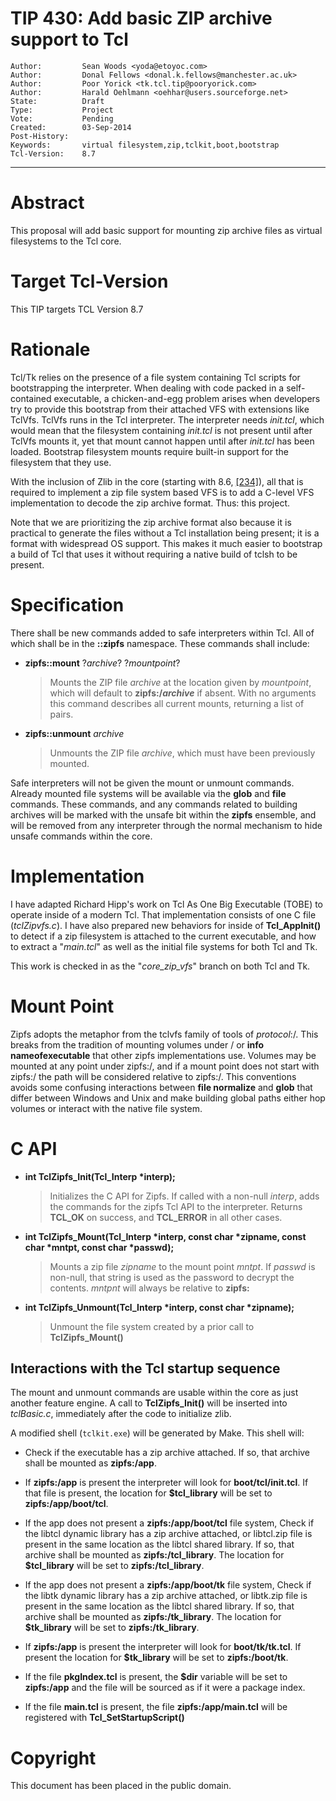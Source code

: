 # TIP 430: Add basic ZIP archive support to Tcl
	Author:         Sean Woods <yoda@etoyoc.com>
	Author:         Donal Fellows <donal.k.fellows@manchester.ac.uk>
	Author:         Poor Yorick <tk.tcl.tip@pooryorick.com>
	Author:         Harald Oehlmann <oehhar@users.sourceforge.net>
	State:          Draft
	Type:           Project
	Vote:           Pending
	Created:        03-Sep-2014
	Post-History:
	Keywords:       virtual filesystem,zip,tclkit,boot,bootstrap
	Tcl-Version:    8.7
-----

# Abstract

This proposal will add basic support for mounting zip archive files as virtual
filesystems to the Tcl core.

# Target Tcl-Version

This TIP targets TCL Version 8.7

# Rationale

Tcl/Tk relies on the presence of a file system containing Tcl scripts for
bootstrapping the interpreter.  When dealing with code packed in a
self-contained executable, a chicken-and-egg problem arises when developers
try to provide this bootstrap from their attached VFS with extensions like
TclVfs.  TclVfs runs in the Tcl interpreter.  The interpreter needs
_init.tcl_, which would mean that the filesystem containing _init.tcl_ is
not present until after TclVfs mounts it, yet that mount cannot happen until
after _init.tcl_ has been loaded. Bootstrap filesystem mounts require
built-in support for the filesystem that they use.

With the inclusion of Zlib in the core \(starting with 8.6, [[234]](234.md)\), all that is
required to implement a zip file system based VFS is to add a C-level VFS
implementation to decode the zip archive format. Thus: this project.

Note that we are prioritizing the zip archive format also because it is
practical to generate the files without a Tcl installation being present; it
is a format with widespread OS support. This makes it much easier to bootstrap
a build of Tcl that uses it without requiring a native build of tclsh to be
present.

# Specification

There shall be new commands added to safe interpreters within Tcl. All of which
shall be in the **::zipfs** namespace. These commands shall include:

 * **zipfs::mount** ?_archive_? ?_mountpoint_?

     > Mounts the ZIP file _archive_ at the location given by _mountpoint_,
     > which will default to **zipfs:/_archive_** if absent. With no arguments
     > this command describes all current mounts, returning a list of pairs.

 * **zipfs::unmount** _archive_

	 > Unmounts the ZIP file _archive_, which must have been previously mounted.

Safe interpreters will not be given the mount or unmount commands.
Already mounted file systems will be available via the **glob** and **file**
commands. These commands, and any commands related to building
archives will be marked with the unsafe bit within the **zipfs** ensemble,
and will be removed from any interpreter through the normal mechanism
to hide unsafe commands within the core.

# Implementation

I have adapted Richard Hipp's work on Tcl As One Big Executable \(TOBE\) to
operate inside of a modern Tcl. That implementation consists of one C file
\(_tclZipvfs.c_\).  I have also prepared new behaviors for inside of
**Tcl\_AppInit\(\)** to detect if a zip filesystem is attached to the current
executable, and how to extract a "_main.tcl_" as well as the initial file
systems for both Tcl and Tk.

This work is checked in as the "_core\_zip\_vfs_" branch on both Tcl and Tk.

# Mount Point

Zipfs adopts the metaphor from the tclvfs family of tools of _protocol_:/.
This breaks from the tradition of mounting volumes under / or **info nameofexecutable**
that other zipfs implementations use. Volumes may be mounted at any point under
zipfs:/, and if a mount point does not start with zipfs:/ the path will be
considered relative to zipfs:/. This conventions avoids some confusing interactions
between **file normalize** and **glob** that differ between Windows and Unix and
make building global paths either hop volumes or interact with the native file system.


# C API

* **int TclZipfs_Init\(Tcl\_Interp \*interp\);**

    > Initializes the C API for Zipfs. If called with a non-null _interp_, adds
    > the commands for the zipfs Tcl API to the interpreter. Returns
    > **TCL\_OK** on success, and **TCL\_ERROR** in  all other cases.

* **int TclZipfs_Mount\(Tcl\_Interp \*interp, const char \*zipname, const char \*mntpt, const char \*passwd\);**

    > Mounts a zip file _zipname_ to the mount point _mntpt_. If _passwd_ is
    > non-null, that string is used as the password to decrypt the contents.
    > _mntpnt_ will always be relative to **zipfs:**

* **int TclZipfs_Unmount\(Tcl\_Interp \*interp, const char \*zipname\);**

    > Unmount the file system created by a prior call to **TclZipfs_Mount\(\)**

## Interactions with the Tcl startup sequence

The mount and unmount commands are usable within the core as just another
feature engine. A call to **TclZipfs_Init\(\)** will be inserted into
_tclBasic.c_, immediately after the code to initialize zlib.

A modified shell \(`tclkit.exe`\) will be generated by Make. This shell will:

* Check if the executable has a zip archive attached. If so, that archive shall
  be mounted as **zipfs:/app**.

* If **zipfs:/app** is present the interpreter will look for
  **boot/tcl/init.tcl**. If that file is present, the location for
  **$tcl\_library** will be set to **zipfs:/app/boot/tcl**.

* If the app does not present a **zipfs:/app/boot/tcl** file system, Check if the libtcl dynamic
  library has a zip archive attached, or libtcl.zip file is present in the same
  location as the libtcl shared library. If so, that archive shall be mounted
  as **zipfs:/tcl_library**. The location for  **$tcl\_library** will be set to
  **zipfs:/tcl_library**.

* If the app does not present a **zipfs:/app/boot/tk** file system, Check if the libtk dynamic
  library has a zip archive attached, or libtk.zip file is present in the same
  location as the libtcl shared library. If so, that archive shall be mounted
  as **zipfs:/tk_library**. The location for  **$tk\_library** will be set to
  **zipfs:/tk_library**.

* If **zipfs:/app** is present the interpreter will look for **boot/tk/tk.tcl**.
  If present the location for **$tk\_library** will be set to
  **zipfs:/boot/tk**.

* If the file **pkgIndex.tcl** is present, the **$dir** variable will be set to
  **zipfs:/app** and the file will be sourced as if it were a package index.

* If the file **main.tcl** is present, the file **zipfs:/app/main.tcl** will
  be registered with **Tcl\_SetStartupScript\(\)**

# Copyright

This document has been placed in the public domain.

